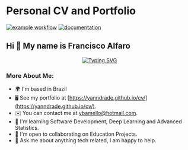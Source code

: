 # Personal CV and Portfolio

[![example workflow](https://github.com/fralfaro/portfolio/actions/workflows/documentation.yml/badge.svg)](https://github.com/fralfaro/portfolio/actions)
[![documentation](https://img.shields.io/badge/🚀-Portfolio-red)](https://yanndrade.github.io/cv/)

## Hi 👋 My name is Francisco Alfaro

<p align="center">
    <a href="https://git.io/typing-svg"><img src="https://readme-typing-svg.herokuapp.com?font=Fira+Code&size=25&duration=3000&pause=1000&color=e69138&center=true&vCenter=true&width=477&lines=Developer,+Speaker,+Teacher;Open+Source+Contributor" alt="Typing SVG" /></a>
</p>

### More About Me:

* 🌍 I'm based in Brazil
* 🖥️ See my portfolio at [https://yanndrade.github.io/cv/](https://yanndrade.github.io/cv/).
* ✉️ You can contact me at [ybamello@hotmail.com](mailto:ybamello@hotmail.com).
* 🧠 I'm learning Software Development, Deep Learning and Advanced Statistics.
* 🤝 I'm open to collaborating on Education Projects.
* 💬 Ask me about anything tech related, I am happy to help.
